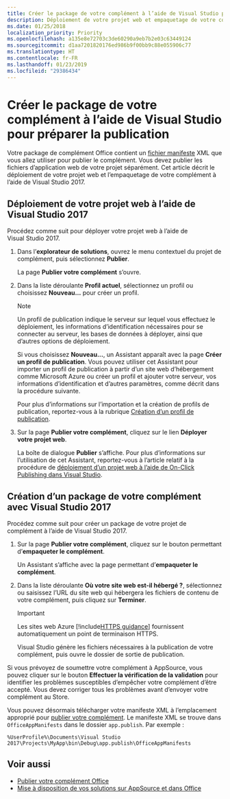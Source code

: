 ```yaml
---
title: Créer le package de votre complément à l’aide de Visual Studio pour préparer la publication | Microsoft Docs
description: Déploiement de votre projet web et empaquetage de votre complément à l’aide de Visual Studio 2017.
ms.date: 01/25/2018
localization_priority: Priority
ms.openlocfilehash: a135e8e72703c3de60290a9eb7b2e03c63449124
ms.sourcegitcommit: d1aa7201820176ed986b9f00bb9c88e055906c77
ms.translationtype: HT
ms.contentlocale: fr-FR
ms.lasthandoff: 01/23/2019
ms.locfileid: "29386434"
---
```

# <a name="package-your-add-in-using-visual-studio-to-prepare-for-publishing"></a>Créer le package de votre complément à l’aide de Visual Studio pour préparer la publication

Votre package de complément Office contient un [fichier manifeste](../develop/add-in-manifests.md) XML que vous allez utiliser pour publier le complément. Vous devez publier les fichiers d’application web de votre projet séparément. Cet article décrit le déploiement de votre projet web et l’empaquetage de votre complément à l’aide de Visual Studio 2017.

## <a name="to-deploy-your-web-project-using-visual-studio-2017"></a>Déploiement de votre projet web à l’aide de Visual Studio 2017

Procédez comme suit pour déployer votre projet web à l’aide de Visual Studio 2017.

1. Dans l’**explorateur de solutions**, ouvrez le menu contextuel du projet de complément, puis sélectionnez **Publier**.
    
    La page **Publier votre complément** s’ouvre.
    
2. Dans la liste déroulante **Profil actuel**, sélectionnez un profil ou choisissez **Nouveau…** pour créer un profil.
    
    > [!NOTE]
    > Un profil de publication indique le serveur sur lequel vous effectuez le déploiement, les informations d’identification nécessaires pour se connecter au serveur, les bases de données à déployer, ainsi que d’autres options de déploiement.

    Si vous choisissez **Nouveau...**, un Assistant apparaît avec la page **Créer un profil de publication**. Vous pouvez utiliser cet Assistant pour importer un profil de publication à partir d’un site web d’hébergement comme Microsoft Azure ou créer un profil et ajouter votre serveur, vos informations d’identification et d’autres paramètres, comme décrit dans la procédure suivante.
    
    Pour plus d’informations sur l’importation et la création de profils de publication, reportez-vous à la rubrique [Création d’un profil de publication](https://msdn.microsoft.com/library/dd465337.aspx#creating_a_profile).
    
3. Sur la page **Publier votre complément**, cliquez sur le lien **Déployer votre projet web**.
    
    La boîte de dialogue **Publier** s’affiche. Pour plus d’informations sur l’utilisation de cet Assistant, reportez-vous à l’article relatif à la procédure de [déploiement d’un projet web à l’aide de On-Click Publishing dans Visual Studio](https://msdn.microsoft.com/library/dd465337.aspx).
    

## <a name="to-package-your-add-in-using-visual-studio-2017"></a>Création d’un package de votre complément avec Visual Studio 2017

Procédez comme suit pour créer un package de votre projet de complément à l’aide de Visual Studio 2017.

1. Sur la page **Publier votre complément**, cliquez sur le bouton permettant d’**empaqueter le complément**.
    
    Un Assistant s’affiche avec la page permettant d’**empaqueter le complément**.
    
2. Dans la liste déroulante **Où votre site web est-il hébergé ?**, sélectionnez ou saisissez l’URL du site web qui hébergera les fichiers de contenu de votre complément, puis cliquez sur **Terminer**.
    
    > [!IMPORTANT]
    > Les sites web Azure [!include[HTTPS guidance](../includes/https-guidance.md)] fournissent automatiquement un point de terminaison HTTPS.

    Visual Studio génère les fichiers nécessaires à la publication de votre complément, puis ouvre le dossier de sortie de publication.
    
Si vous prévoyez de soumettre votre complément à AppSource, vous pouvez cliquer sur le bouton **Effectuer la vérification de la validation** pour identifier les problèmes susceptibles d’empêcher votre complément d’être accepté. Vous devez corriger tous les problèmes avant d’envoyer votre complément au Store.

Vous pouvez désormais télécharger votre manifeste XML à l’emplacement approprié pour [publier votre complément](../publish/publish.md). Le manifeste XML se trouve dans `OfficeAppManifests` dans le dossier `app.publish`. Par exemple :

 `%UserProfile%\Documents\Visual Studio 2017\Projects\MyApp\bin\Debug\app.publish\OfficeAppManifests`


## <a name="see-also"></a>Voir aussi

- [Publier votre complément Office](../publish/publish.md)
- [Mise à disposition de vos solutions sur AppSource et dans Office](https://docs.microsoft.com/office/dev/store/submit-to-the-office-store)
    
